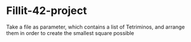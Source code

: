 # Fillit-42-project
Take a file as parameter, which contains a list of Tetriminos, and arrange them in order to create the smallest square possible

